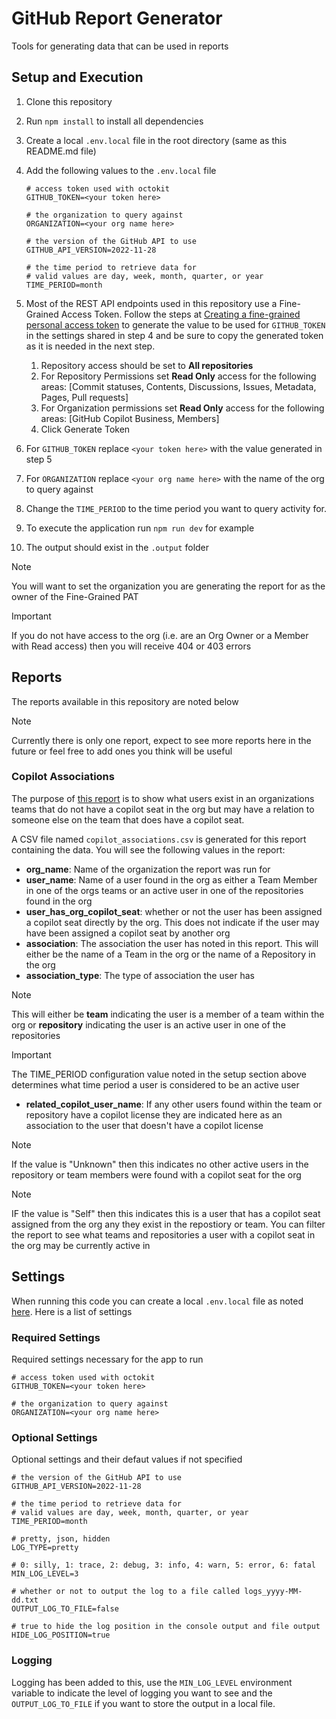 # GitHub Report Generator

Tools for generating data that can be used in reports

## Setup and Execution

1. Clone this repository
2. Run `npm install` to install all dependencies
3. Create a local `.env.local` file in the root directory (same as this README.md file)
4. Add the following values to the `.env.local` file

    ```
    # access token used with octokit
    GITHUB_TOKEN=<your token here>

    # the organization to query against
    ORGANIZATION=<your org name here>
 
    # the version of the GitHub API to use
    GITHUB_API_VERSION=2022-11-28

    # the time period to retrieve data for 
    # valid values are day, week, month, quarter, or year 
    TIME_PERIOD=month
    ```

5. Most of the REST API endpoints used in this repository use a Fine-Grained Access Token. Follow the steps at [Creating a fine-grained personal access token](https://docs.github.com/en/authentication/keeping-your-account-and-data-secure/managing-your-personal-access-tokens#creating-a-fine-grained-personal-access-token) to generate the value to be used for `GITHUB_TOKEN` in the settings shared in step 4 and be sure to copy the generated token as it is needed in the next step. 

    1. Repository access should be set to **All repositories**
    2. For Repository Permissions set **Read Only** access for the following areas: [Commit statuses, Contents, Discussions, Issues, Metadata, Pages, Pull requests]
    3. For Organization permissions set **Read Only** access for the following areas: [GitHub Copilot Business, Members]
    4. Click Generate Token

6. For `GITHUB_TOKEN` replace `<your token here>` with the value generated in step 5
7. For `ORGANIZATION` replace `<your org name here>` with the name of the org to query against

8. Change the `TIME_PERIOD` to the time period you want to query activity for.
9.  To execute the application run `npm run dev` for example
10. The output should exist in the `.output` folder

> [!NOTE]
> You will want to set the organization you are generating the report for as the owner of the Fine-Grained PAT

> [!IMPORTANT]
> If you do not have access to the org (i.e. are an Org Owner or a Member with Read access) then you will receive 404 or 403 errors

## Reports

The reports available in this repository are noted below

> [!NOTE]
> Currently there is only one report, expect to see more reports here in the future or feel free to add ones you think will be useful

### Copilot Associations

The purpose of [this report](./src/report/copilot-associations-report.ts) is to show what users exist in an organizations teams that do not have a copilot seat in the org but may have a relation to someone else on the team that does have a copilot seat.

A CSV file named `copilot_associations.csv` is generated for this report containing the data. You will see the following values in the report:

* **org_name**: Name of the organization the report was run for
* **user_name**: Name of a user found in the org as either a Team Member in one of the orgs teams or an active user in one of the repositories found in the org
* **user_has_org_copilot_seat**: whether or not the user has been assigned a copilot seat directly by the org. This does not indicate if the user may have been assigned a copilot seat by another org
* **association**: The association the user has noted in this report. This will either be the name of a Team in the org or the name of a Repository in the org
* **association_type**: The type of association the user has 

> [!NOTE]
> This will either be **team** indicating the user is a member of a team within the org or **repository** indicating the user is an active user in one of the repositories

> [!IMPORTANT]
> The TIME_PERIOD configuration value noted in the setup section above determines what time period a user is considered to be an active user

* **related_copilot_user_name**: If any other users found within the team or repository have a copilot license they are indicated here as an association to the user that doesn't have a copilot license
  
> [!NOTE]
> If the value is "Unknown" then this indicates no other active users in the repository or team members were found with a copilot seat for the org

> [!NOTE]
> IF the value is "Self" then this indicates this is a user that has a copilot seat assigned from the org any they exist in the repostiory or team. You can filter the report to see what teams and repositories a user with a copilot seat in the org may be currently active in

## Settings

When running this code you can create a local `.env.local` file as noted [here](#setup-and-execution). Here is a list of settings

### Required Settings

Required settings necessary for the app to run

```
# access token used with octokit
GITHUB_TOKEN=<your token here>

# the organization to query against
ORGANIZATION=<your org name here>
```

### Optional Settings

Optional settings and their defaut values if not specified

```
# the version of the GitHub API to use
GITHUB_API_VERSION=2022-11-28

# the time period to retrieve data for 
# valid values are day, week, month, quarter, or year 
TIME_PERIOD=month

# pretty, json, hidden
LOG_TYPE=pretty

# 0: silly, 1: trace, 2: debug, 3: info, 4: warn, 5: error, 6: fatal
MIN_LOG_LEVEL=3

# whether or not to output the log to a file called logs_yyyy-MM-dd.txt
OUTPUT_LOG_TO_FILE=false

# true to hide the log position in the console output and file output
HIDE_LOG_POSITION=true
```

### Logging

Logging has been added to this, use the `MIN_LOG_LEVEL` environment variable to indicate the level of logging you want to see and the `OUTPUT_LOG_TO_FILE` if you want to store the output in a local file.
